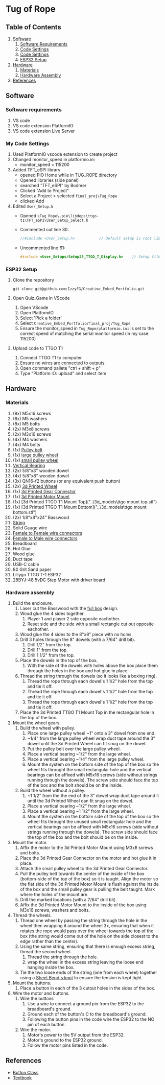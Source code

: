 # Tug of Rope

## Table of Contents

1. [Software](#software)
    1. [Software Requirements](#software-requirements)
    2. [Code Settings](#my-code-settings)
    3. [Code Settings](#my-code-settings)
    4. [ESP32 Setup](#esp32-setup)
2. [Hardware](#hardware)
    1. [Materials](#materials)
    2. [Hardware Assembly](#hardware-assembly)
3. [References](#references)

## Software

### Software requirements

1. VS code
2. VS code extension PlatformIO
3. VS code extension Live Server

### My Code Settings

1. Used PlatformIO vscode extension to create project
2. Changed monitor_speed in platformio.ini
    - monitor_speed = 115200
3. Added TFT_eSPI library
    - opened PIO Home while in TUG_ROPE directory
    - Opened libraries (side panel)
    - searched "TFT_eSPI" by Bodmer
    - Clicked "Add to Project"
    - Select a Project > selected `final_proj\Tug_Rope`
    - clicked Add
4. Edited `User_Setup.h`
    - Opened `\Tug_Rope\.pio\libdeps\ttgo-t1\TFT_eSPI\User_Setup_Select.h`
    - Commented out line 30:

        ```C
        //#include <User_Setup.h>           // Default setup is root library folder
        ```

    - Uncommented line 61:

        ```C
        #include <User_Setups/Setup25_TTGO_T_Display.h>    // Setup file for ESP32 and TTGO T-Display ST7789V SPI bus TFT
        ```

### ESP32 Setup

1. Clone the repository

    ```console
    git clone git@github.com:IzzyFG/Creative_Embed_Portfolio.git
    ```

2. Open Quiz_Game in VScode
    1. Open VScode
    2. Open PlatformIO
    3. Select 'Pick a folder'
    4. Select `Creative_Embed_Portfolio/final_proj/Tug_Rope`
    5. Ensure the monitor_speed in `Tug_Rope/platformio.ini` is set to the
    correct speed of matching the serial monitor speed (in my case 115200)

3. Upload code to TTGO T1
    1. Connect TTGO T1 to computer
    2. Ensure no wires are connected to outputs
    3. Open command pallete "ctrl + shift + p"
    4. Type "Platform IO: upload" and select item

## Hardware

### Materials

1. (8x) M5x16 screws
2. (8x) M5 washers
3. (8x) M5 bolts
4. (2x) M3x8 screws
5. (2x) M3x16 screws
6. (4x) M4 washers
7. (4x) M4 bolts
8. (1x) [Pulley belt](https://www.amazon.com/Zeberoxyz-Synchronous-Aluminum-Timing-20-60T-5B-6/dp/B09JWLTBGT/ref=pd_day0fbt_img_sccl_2/137-4032094-1164165?pd_rd_w=aqmx5&content-id=amzn1.sym.a400618b-650b-4c39-a4fe-66c3e0813a14&pf_rd_p=a400618b-650b-4c39-a4fe-66c3e0813a14&pf_rd_r=Y25H3PRKQT6J4VJPNCJ8&pd_rd_wg=q1mVC&pd_rd_r=9fa581fd-0b1d-4c12-a2aa-504381926a37&pd_rd_i=B08QYYF6W4&th=1)
9. (1x) [large pulley wheel](https://www.amazon.com/Zeberoxyz-Synchronous-Aluminum-Timing-20-60T-5B-6/dp/B09JWLTBGT/ref=pd_day0fbt_img_sccl_2/137-4032094-1164165?pd_rd_w=aqmx5&content-id=amzn1.sym.a400618b-650b-4c39-a4fe-66c3e0813a14&pf_rd_p=a400618b-650b-4c39-a4fe-66c3e0813a14&pf_rd_r=Y25H3PRKQT6J4VJPNCJ8&pd_rd_wg=q1mVC&pd_rd_r=9fa581fd-0b1d-4c12-a2aa-504381926a37&pd_rd_i=B08QYYF6W4&th=1)
10. (1x) [small pulley wheel](https://www.amazon.com/Zeberoxyz-Synchronous-Aluminum-Timing-20-60T-5B-6/dp/B09JWLTBGT/ref=pd_day0fbt_img_sccl_2/137-4032094-1164165?pd_rd_w=aqmx5&content-id=amzn1.sym.a400618b-650b-4c39-a4fe-66c3e0813a14&pf_rd_p=a400618b-650b-4c39-a4fe-66c3e0813a14&pf_rd_r=Y25H3PRKQT6J4VJPNCJ8&pd_rd_wg=q1mVC&pd_rd_r=9fa581fd-0b1d-4c12-a2aa-504381926a37&pd_rd_i=B08QYYF6W4&th=1)
11. [Vertical Bearing](https://www.amazon.com/Sydien-Diameter-Mounted-Pillow-Bearing/dp/B07C5MTB5X/ref=sr_1_3?c=ts&keywords=Mounted%2BBearings&qid=1681677196&s=industrial&sr=1-3&ts_id=16411221&th=1)
12. (2x) 5/8"x3" wooden dowel
13. (4x) 5/8"x8" wooden dowel
14. (3x) QN16-f2 buttons (or any equivalent push button)
15. (2x) [3d Printed Wheel](..\3d_models\wheel.stl)
16. (1x) [3d Printed Gear Connector](..\3d_models\gear_connector.stl)
17. (1x) [3d Printed Motor Mount](..\3d_models\motor_mount.stl)
18. (1x) [3d Printed TTGO T1 Mount Top]("..\3d_models\ttgo mount top.stl")
19. (1x) [3d Printed TTGO T1 Mount Bottom]("..\3d_models\ttgo mount bottom.stl")
20. (2x) 1/8"x8"x24" Basswood
21. [String](https://www.amazon.com/gp/product/B00DKA34VE/ref=ppx_yo_dt_b_asin_title_o02_s00?ie=UTF8&psc=1)
22. Solid Gauge wire
23. [Female to Female wire connectors](https://www.amazon.com/gp/product/B01EV70C78/ref=ppx_yo_dt_b_asin_title_o06_s00?ie=UTF8&psc=1)
24. [Female to Male wire connectors](https://www.amazon.com/gp/product/B01EV70C78/ref=ppx_yo_dt_b_asin_title_o06_s00?ie=UTF8&psc=1)
25. Breadboard
26. Hot Glue
27. Wood glue
28. Duct tape
29. USB-C cable
30. 80 Grit Sand paper
31. Lillygo TTGO T-1 ESP32
32. 28BYJ-48 5vDC Step Motor with driver board

### Hardware assembly

1. Build the enclosure.
    1. Laser cut the Basswood with the [full box](..\3d_models\full_box.svg)
    design.
    2. Wood glue the 4 sides together.
        1. Player 1 and player 2 side opposite eachother.
        2. Reset side and the side with a small rectangle cut out opposite
        eachother.
    3. Wood glue the 4 sides to the 8"x8" piece with no holes.
    4. Drill 3 holes through the 8" dowels (with a 7/64" drill bit).
        1. Drill 1/2" from the top.
        2. Drill 1" from the top.
        3. Drill 1 1/2" from the top.
    5. Place the dowels in the top of the box.
        1. With the side of the dowels with holes above the box place them
         through the holes in the box and hot glue in place.
    6. Thread the string through the dowels (so it looks like a boxing ring).
        1. Thread the rope through each dowel's 1 1/2" hole from the top and tie
         it off.
        2. Thread the rope through each dowel's 1 1/2" hole from the top and tie
         it off.
        3. Thread the rope through each dowel's 1 1/2" hole from the top and tie
         it off.
    7. Place the 3d Printed TTGO T1 Mount Top in the rectangular hole in the top
    of the box.
2. Mount the wheel gears.
    1. Build the wheel with pulley.
        1. Place one large pulley wheel ~1" onto a 3" dowel from one end.
        2. ~1/4" from the large pulley wheel wrap duct tape around the 3" dowel
        until the 3d Printed Wheel can fit snug on the dowel.
        3. Put the pulley belt over the large pulley wheel.
        4. Place a vertical bearing ~1/2" from the large wheel.
        5. Place a vertical bearing ~1/4" from the large pulley wheel.
        6. Mount the system on the bottom side of the top of the box so the
        wheel fits throught the small rectangular hole and the vertical bearings
        can be affixed with M5x16 screws (side without strings running through
        the dowels). The screw side should face the top of the box and the bolt
        should be on the inside.
    2. Build the wheel without a pulley.
        1. ~1 1/2" from the the end of the 3" dowel wrap duct tape around it
        until the 3d Printed Wheel can fit snug on the dowel.
        2. Place a vertical bearing ~1/2" from the large wheel.
        3. Place a vertical bearing ~1 1/2" from the large wheel.
        4. Mount the system on the bottom side of the top of the box so the
        wheel fits throught the unused small rectangular hole and the vertical
        bearings can be affixed with M5x16 screws (side without strings running
        through the dowels). The screw side should face the top of the box and
        the bolt should be on the inside.
3. Mount the motor.
    1. Affix the motor to the 3d Printed Motor Mount using M3x8 screws and bolts.
    2. Place the 3d Printed Gear Connector on the motor and hot glue it in place.
    3. Attach the small pulley wheel to the 3d Printed Gear Connector.
    4. Pull the pulley belt towards the center of the inside of the box
    (bottom-side of the top of the box) so it is taught. Align the motor so the
    flat side of the 3d Printed Motor Mount is flush against the inside of the
    box and the small pulley gear is pulling the belt taught.
    Mark where the holes of the mount are.
    5. Drill the marked locations (with a 7/64" drill bit).
    6. Affix the 3d Printed Motor Mount to the inside of the box using M3x16
    screws, washers and bolts.
4. Thread the wheels.
    1. Thread one wheel by passing the string through the hole in the wheel then
    wrapping it around the wheel 3x, ensuring that when it rotates the rope
    would pass over the wheel towards the top of the box (the string would come
    out of the hole on the side closest to the edge rather than the center).
    2. Using the same string, ensuring that there is enough excess string,
    thread the second wheel.
        1. Thread the string through the hole.
        2. wrap the wheel in the excess string leaving the loose end hanging
        inside the box.
    3. Tie the two loose ends of the string (one from each wheel) together
    using a
    [Sheet Bend's knot](https://youtube.com/shorts/qEDe_jpvT_I?feature=share)
    to ensure the tension is kept tight.
5. Mount the buttons.
    1. Place a button in each of the 3 cutout holes in the sides of the
    box.
6. Wire the motor and buttons.
    1. Wire the buttons
        1. Use a wire to connect a ground pin from the ESP32 to the breadboard's
        ground.
        2. Ground each of the button's C to the breadboard's ground.
        3. Following the button pins in the code wire the ESP32 to the NO pin of
        each button.
    2. Wire the motor.
        1. Motor's power to the 5V output from the ESP32.
        2. Motor's ground to the ESP32 ground.
        3. Follow the motor pins listed in the code.

## References

- [Button Class](https://arduino.stackexchange.com/a/48244)
- [Textbook](https://drive.google.com/file/d/1GLq7iRY_I1D5Fgma1Rd3yVhNt3dg7K0T/view?usp=sharing)

